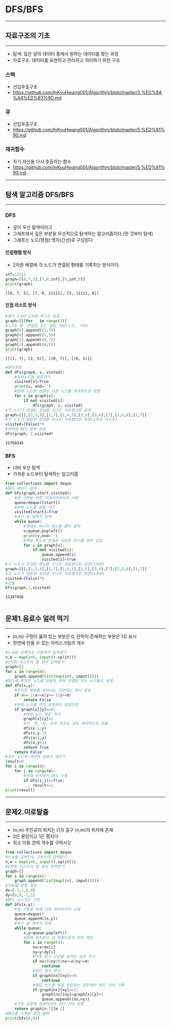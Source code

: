 # DFS/BFS
---
## 자료구조의 기초
---
- 탐색: 많은 양의 데이터 중에서 원하는 데이터를 찾는 과정
- 자료구조: 데이터를 표현하고 관리하고 처리하기 위한 구조
### 스택
- 선입후출구조
- https://github.com/InKyuHwang001/Algorithm/blob/master/3.%EC%8A%A4%ED%83%9D.md
### 큐 
- 선입후출구조
- https://github.com/InKyuHwang001/Algorithm/blob/master/5.%ED%81%90.md
### 재귀함수
- 자기 자신을 다시 호출하는 함수
- https://github.com/InKyuHwang001/Algorithm/blob/master/5.%ED%81%90.md
---
## 탐색 알고리즘 DFS/BFS
---
### DFS
- 깊이 우선 탐색이라고 
- 그래프에서 깊은 부분을 우선적으로 탐색하는 알고리즘이다.(먼 것부터 탐색)
- 그래프는 노드(정점) 엣지(간선)로 구성된다
#### 인접행렬 방식
- 2차원 배열에 각 노드가 연결된 형태를 기록하는 방식이다.


```python
inf=11111
graph=[[0,7,5],[7,0,inf],[5,inf,0]]
print(graph)
```

    [[0, 7, 5], [7, 0, 11111], [5, 11111, 0]]
    

#### 인접 리스트 방식


```python
#행이 3개인 2차원 리스트 표현
graph=[[]for _ in range(3)]
#노드0 에  연결된 도드 정보 저장(노드, 거리)
graph[0].append((1,7))
graph[0].append((2,5))
graph[1].append((0,7))
graph[2].append((0,5))
print(graph)
```

    [[(1, 7), (2, 5)], [(0, 7)], [(0, 5)]]
    


```python
#DFS정의
def dfs(graph, v, visted):
    #현재노드를 방문처리
    visited[v]=True
    print(v, end='')
    #현재 노드와 연결된 다른 노드를 재귀적으로 방문
    for i in graph[v]:
        if not visited[i]:
            dfs(graph, i, visited)
#각 노드가 연결된 정보를 리스트 자료형으로 표현
graph=[[],[2,3,8],[1,7],[1,4,5],[3,5],[3,4],[7],[2,6,8],[1,7]]
#각 노드가 방문된 정보를 리스트 자료형으로 표현(1차원 리스트)
visited=[False]*9
#정의된 DFS 함수 호충
dfs(graph, 1,visited)
```

    12768345

### BFS
- 너비 우선 탐색
- 가까운 노드부터 탐색하는 알고리즘


```python
from collections import deque
#BFS 메서드 정의
def bfs(graph,start,visited):
    #큐 구현을 위한 디큐라이브러리 사용
    queue=deque([start])
    #현재 노드를 방문 처리
    visited[start]=True
    #큐가 빌 때까지 반복
    while queue:
        #큐에서 하나의 원소를 뽑아 출력
        v=queue.popleft()
        print(v,end='')
        #해당 원소와 연결된 미방문 원소를 큐에 삽입
        for i in graph[v]:
            if not visited[i]:
                queue.append(i)
                visited[i]=True
#각 노드가 연결된 정보를 리스트 자료형으로 표현(2차원)
graph=[[],[2,3,8],[1,7],[1,4,5],[3,5],[3,4],[7],[2,6,8],[1,7]]
#각 노드가 방문된 정보를 리스트 자료형으로 표현(1차원)
visited=[False]*9
#호출
bfs(graph,1,visited)
```

    12387456


```python

```
## 문제1.음료수 얼려 먹기

---

- (n,m) 구멍이 뚫려 있는 부분은 0, 칸막이 존재하는 부분은 1로 표시
- 한번에 만들 수 있는 아이스크림의 개수


```python
#n,m을 공백으로 구분하여 입력받기
n,m = map(int, input().split())
#2차원 리스트의 맵 정보 입력받기
graph=[]
for i in range(n):
    graph.append(list(map(int, imput())))
#DFS로 특정한 노드를 방문한 뒤에 연결된 모든 노드들도 방문
def dfs(x,y):
    #주어진 범위를 벗어나는 경우에는 즉시 종료
    if x<=-1|x>=n|y<=-1|y>=m:
        return False
    #현재 노드를 아직 방문하지 않았다면
    if graph[x][y]==0:
        #해당 노드 방문 처리
        graph[x][y]=1
        #상, 하, 좌, 우의 취치도 모두 재귀적으로 호출
        dfs(x-1,y)
        dfs(x,y-1)
        dfs(x+1,y)
        dfs(x,y+1)
        return True
    return False
#모든 노드에 대하여 음료수 채우기
result=0
for i in range(n):
    for j in range(m):
        #현재 위치에서 DFS 수행
        if dfs(i,j)==True:
            result+=1
print(result)
```

---

## 문제2.미로탈출

---

- (n,m) 주인공의 위치는 (1,1) 출구 (n,m)의 위치에 존재
- 0은 용암이고 1은 평지다
- 최소 이동 칸의 개수를 구하시오


```python
from collections import deque
#n,m을 공백으로 구분하여 입력받기
n,m = map(int, input().split())
#2차원 리스트의 맵 정보 입력받기
graph=[]
for i in range(n):
    graph.append(list(map(int, imput())))
#이동할 방향 정의
dx=[-1,1,0,0]
dy=[0,0,-1,1]
#BFS 소스코드 구현
def bfs(x,y):
    #큐 구현을 위해 디큐 라이브러리 사용
    queue=deque()
    queue.append((x,y))
    #큐가 빌 때까지 반복
    while queue:
        x,y=queue.popleft()
        #현재 위치에서 네 방향으로의 위치 확인
        for i in range(4):
            nx=x+dx[i]
            ny=y+dy[i]
            #미로 찾기 공간을 벗어난 경우 무시
            if nx<0|ny<0|nx>=n|ny>=m:
                continue
            #벽인 경우 무시
            if graph[nx][ny]==0:
                continue
            #해당 보드를 처음 방문하는 경우에만 최단 거리 기록
            if graph[nx][ny]==1:
                graph[nx][ny]=graph[x][y]+1
                queue.append((nx,ny))
    #가장 오른쪽 하애까지의 최단 거리 반환
    return graph[n-1][m-1]
#BFS를 수행한 결과 출력
print(bfs(0,0))
```

